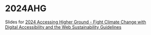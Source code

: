 # 2024AHG
Slides for [2024 Accessing Higher Ground - Fight Climate Change with Digital Accessibility and the Web Sustainability Guidelines](https://github.com/jenstrickland/2024AHG/blob/main/2024AHG-JStrickland.pptx)
